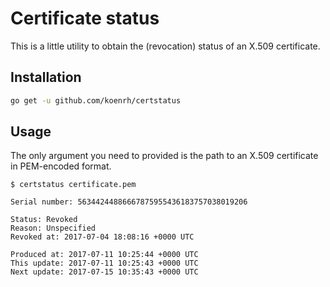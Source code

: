 # Certificate status

This is a little utility to obtain the (revocation) status of an X.509 certificate.

## Installation

```bash
go get -u github.com/koenrh/certstatus
```

## Usage

The only argument you need to provided is the path to an X.509 certificate in
PEM-encoded format.

```
$ certstatus certificate.pem

Serial number: 56344244886667875955436183757038019206

Status: Revoked
Reason: Unspecified
Revoked at: 2017-07-04 18:08:16 +0000 UTC

Produced at: 2017-07-11 10:25:44 +0000 UTC
This update: 2017-07-11 10:25:43 +0000 UTC
Next update: 2017-07-15 10:35:43 +0000 UTC
```
